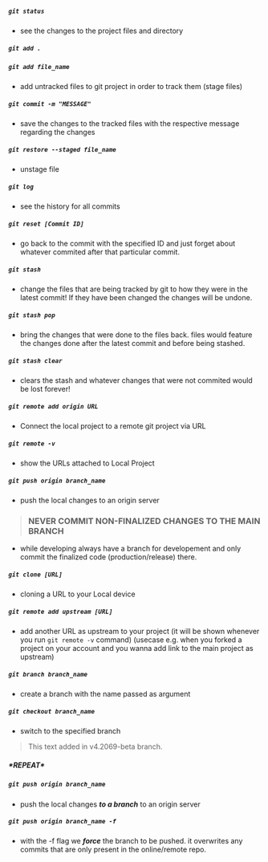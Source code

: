 ##### `git status`
- see the changes to the project files and directory

##### `git add .`
##### `git add file_name`
- add untracked files to git project in order to track them (stage files)

##### `git commit -m "MESSAGE"`
- save the changes to the tracked files with the respective message regarding the changes

##### `git restore --staged file_name`
- unstage file

##### `git log`
- see the history for all commits

##### `git reset [Commit ID]`
- go back to the commit with the specified ID and just forget about whatever commited after that particular commit.

##### `git stash`
- change the files that are being tracked by git to how they were in the latest commit! If they have been changed the changes will be undone.

##### `git stash pop`
- bring the changes that were done to the files back. files would feature the changes done after the latest commit and before being stashed.

##### `git stash clear`
- clears the stash and whatever changes that were not commited would be lost forever!

##### `git remote add origin URL`
- Connect the local project to a remote git project via URL

##### `git remote -v`
- show the URLs attached to Local Project

##### `git push origin branch_name`
- push the local changes to an origin server

>### NEVER COMMIT NON-FINALIZED CHANGES TO THE MAIN BRANCH
- while developing always have a branch for developement and only commit the finalized code (production/release) there.

##### `git clone [URL]`
- cloning a URL to your Local device

##### `git remote add upstream [URL]`
- add another URL as upstream to your project (it will be shown whenever you run `git remote -v` command) (usecase e.g. when you forked a project on your account and you wanna add link to the main project as upstream)

##### `git branch branch_name`
- create a branch with the name passed as argument

##### `git checkout branch_name`
- switch to the specified branch

> This text added in v4.2069-beta branch.

##### **\*REPEAT\***
##### `git push origin branch_name`
- push the local changes ***to a branch*** to an origin server

##### `git push origin branch_name -f`
- with the -f flag we ***force*** the branch to be pushed. it overwrites any commits that are only present in the online/remote repo.

